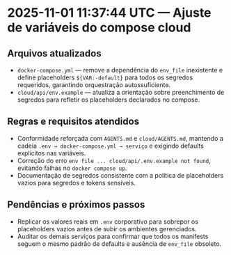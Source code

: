 <!-- CHANGELOG/20251101113744.md -->
# 2025-11-01 11:37:44 UTC — Ajuste de variáveis do compose cloud

## Arquivos atualizados
- `docker-compose.yml` — remove a dependência do `env_file` inexistente e define placeholders `${VAR:-default}` para todos os segredos requeridos, garantindo orquestração autossuficiente.
- `cloud/api/env.example` — atualiza a orientação sobre preenchimento de segredos para refletir os placeholders declarados no compose.

## Regras e requisitos atendidos
- Conformidade reforçada com `AGENTS.md` e `cloud/AGENTS.md`, mantendo a cadeia `.env → docker-compose.yml → serviço` e exigindo defaults explícitos nas variáveis.
- Correção do erro `env file ... cloud/api/.env.example not found`, evitando falhas no `docker compose up`.
- Documentação de segredos consistente com a política de placeholders vazios para segredos e tokens sensíveis.

## Pendências e próximos passos
- Replicar os valores reais em `.env` corporativo para sobrepor os placeholders vazios antes de subir os ambientes gerenciados.
- Auditar os demais serviços para confirmar que todos os manifests seguem o mesmo padrão de defaults e ausência de `env_file` obsoleto.
